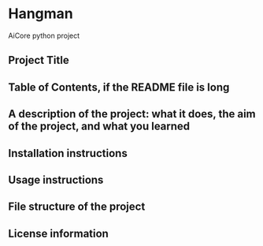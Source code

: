# Hangman
AiCore python project

## Project Title

## Table of Contents, if the README file is long

## A description of the project: what it does, the aim of the project, and what you learned

## Installation instructions

## Usage instructions

## File structure of the project

## License information

